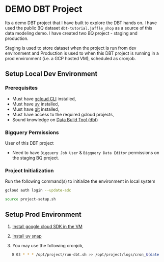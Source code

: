 # DEMO DBT Project

Its a demo DBT project that I have built to explore the DBT hands on. I have used the public BQ dataset
`dbt-tutorial.jaffle_shop` as a source of this data modeling demo. I have created two BQ project - staging and production.

Staging is used to store dataset when the project is run from dev environment and Production is used to when 
this DBT project is running in a prod environment (i.e. a GCP hosted VM), scheduled as cronjob.


## Setup Local Dev Environment

### Prerequisites

- Must have [gcloud CLI](https://cloud.google.com/sdk/docs/install) installed,
- Must have [uv](https://docs.astral.sh/uv/getting-started/installation/) installed,
- Must have [git](https://git-scm.com/downloads) installed,
- Must have access to the required gcloud projects,
- Sound knowledge on [Data Build Tool (dbt)](https://docs.getdbt.com/docs/introduction)

### Bigquery Permissions

User of this DBT project

- Need to have `Bigquery Job User` & `Bigquery Data Editor` permissions on the staging BQ project.
  

### Project Initialization

Run the following command(s) to initialize the environment in local system

```bash
gcloud auth login --update-adc
```

``` bash
source project-setup.sh
```


## Setup Prod Environment

1. [Install google cloud SDK in the VM](https://cloud.google.com/sdk/docs/install#deb)

2. [Install uv snap](https://snapcraft.io/install/astral-uv/ubuntu)

3. You may use the following cronjob,

```bash
   0 03 * * * /opt/project/run-dbt.sh >> /opt/project/logs/cron_$(date +\%F).log 2>&1
```

